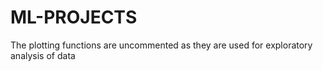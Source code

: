 # ML-PROJECTS
The plotting functions are uncommented as they are used for exploratory analysis of data
